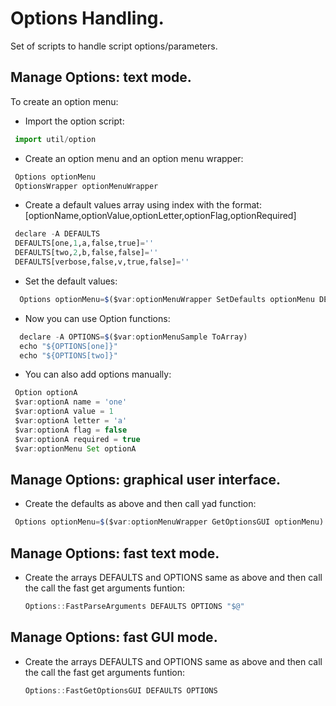 # Options Handling.

Set of scripts to handle script options/parameters.

## Manage Options: text mode.

To create an option menu:

* Import the option script:
 ```python
  import util/option
  ```

* Create an option menu and an option menu wrapper:
 ```python
  Options optionMenu
  OptionsWrapper optionMenuWrapper
  ```
  
* Create a default values array using index with the format:
[optionName,optionValue,optionLetter,optionFlag,optionRequired]
 ```python
  declare -A DEFAULTS
  DEFAULTS[one,1,a,false,true]=''
  DEFAULTS[two,2,b,false,false]=''
  DEFAULTS[verbose,false,v,true,false]=''
  ```
  
* Set the default values:
```javascript
  Options optionMenu=$($var:optionMenuWrapper SetDefaults optionMenu DEFAULTS)
  ```
  
 * Now you can use Option functions:
```javascript
  declare -A OPTIONS=$($var:optionMenuSample ToArray)
  echo "${OPTIONS[one]}"
  echo "${OPTIONS[two]}"
  ```
* You can also add options manually:
 ```javascript
  Option optionA
  $var:optionA name = 'one'
  $var:optionA value = 1
  $var:optionA letter = 'a'
  $var:optionA flag = false
  $var:optionA required = true
  $var:optionMenu Set optionA
  ```
## Manage Options: graphical user interface.

* Create the defaults as above and then call yad function:
 ```javascript
  Options optionMenu=$($var:optionMenuWrapper GetOptionsGUI optionMenu)
  ```
## Manage Options: fast text mode.

* Create the arrays DEFAULTS and OPTIONS same as above and then call the call the fast get arguments funtion:
  ```javascript
  Options::FastParseArguments DEFAULTS OPTIONS "$@"
  ```

## Manage Options: fast GUI mode.

* Create the arrays DEFAULTS and OPTIONS same as above and then call the call the fast get arguments funtion:
  ```javascript
  Options::FastGetOptionsGUI DEFAULTS OPTIONS
  ```

